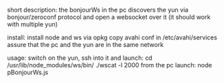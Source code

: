 short description:
the bonjourWs in the pc discovers the yun via bonjour/zeroconf protocol
and open a websocket over it
(it should work with multiple yun)

install:
install node and ws via opkg
copy avahi conf in /etc/avahi/services
assure that the pc and the yun are in the same network

usage:
switch on the yun, ssh into it and launch:
    cd /usr/lib/node_modules/ws/bin/
    ./wscat -l 2000
from the pc launch:
    node pBonjourWs.js

